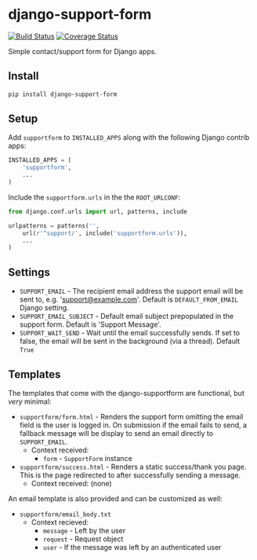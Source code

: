 # django-support-form

[![Build Status](https://travis-ci.org/cbmi/django-support-form.png?branch=master)](https://travis-ci.org/cbmi/django-support-form)
[![Coverage Status](https://coveralls.io/repos/cbmi/django-support-form/badge.png?branch=master)](https://coveralls.io/r/cbmi/django-support-form?branch=master)

Simple contact/support form for Django apps.

## Install

```bash
pip install django-support-form
```

## Setup

Add `supportform` to `INSTALLED_APPS` along with the following Django contrib apps:

```python
INSTALLED_APPS = (
    'supportform',
    ...
)
```

Include the `supportform.urls` in the the `ROOT_URLCONF`:

```python
from django.conf.urls import url, patterns, include

urlpatterns = patterns('',
    url(r'^support/', include('supportform.urls')),
    ...
)
```

## Settings

- `SUPPORT_EMAIL` - The recipient email address the support email will be sent to, e.g. 'support@example.com'. Default is `DEFAULT_FROM_EMAIL` Django setting.
- `SUPPORT_EMAIL_SUBJECT` - Default email subject prepopulated in the support form. Default is 'Support Message'.
- `SUPPORT_WAIT_SEND` - Wait until the email successfully sends. If set to false, the email will be sent in the background (via a thread). Default `True`

## Templates

The templates that come with the django-supportform are functional, but _very_ minimal:

- `supportform/form.html` - Renders the support form omitting the email field is the user is logged in. On submission if the email fails to send, a fallback message will be display to send an email directly to `SUPPORT_EMAIL`.
    - Context received:
        - `form` - `SupportForm` instance
- `supportform/success.html` - Renders a static success/thank you page. This is the page redirected to after successfully sending a message.
    - Context received: (none)

An email template is also provided and can be customized as well:

- `supportform/email_body.txt`
    - Context recieved:
        - `message` - Left by the user
        - `request` - Request object
        - `user` - If the message was left by an authenticated user
